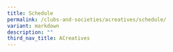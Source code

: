 ```yaml
---
title: Schedule
permalink: /clubs-and-societies/acreatives/schedule/
variant: markdown
description: ""
third_nav_title: ACreatives
---
```

